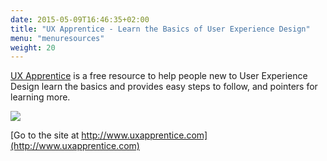 ```yaml
---
date: 2015-05-09T16:46:35+02:00
title: "UX Apprentice - Learn the Basics of User Experience Design"
menu: "menuresources"
weight: 20
---
```


[UX Apprentice](http://www.uxapprentice.com) is a free resource to help people new to User Experience Design learn the basics and provides easy steps to follow, and pointers for learning more.

[![](https://media.balsamiq.com/img/support/resources/uxapprentice.jpg)](http://www.uxapprentice.com)

[Go to the site at http://www.uxapprentice.com](http://www.uxapprentice.com)


